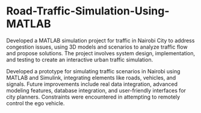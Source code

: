 # Road-Traffic-Simulation-Using-MATLAB
Developed a MATLAB simulation project for traffic in Nairobi City to address congestion issues, using 3D models and scenarios to analyze traffic flow and propose solutions. The project involves system design, implementation, and testing to create an interactive urban traffic simulation.

Developed a prototype for simulating traffic scenarios in Nairobi using MATLAB and Simulink, integrating elements like roads, vehicles, and signals. Future improvements include real data integration, advanced modeling features, database integration, and user-friendly interfaces for city planners. Constraints were encountered in attempting to remotely control the ego vehicle.
